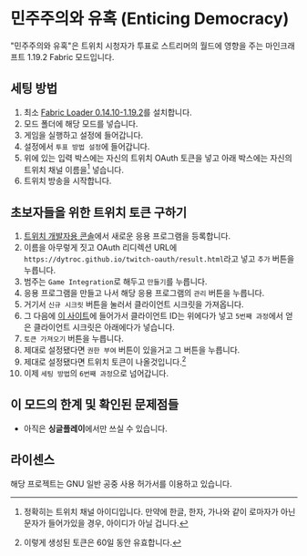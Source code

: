 # 민주주의와 유혹 (Enticing Democracy)
"민주주의와 유혹"은 트위치 시청자가 투표로 스트리머의 월드에 영향을 주는 마인크래프트 1.19.2 Fabric 모드입니다.

## 세팅 방법
1. 최소 [Fabric Loader 0.14.10-1.19.2](https://fabricmc.net/use/installer/)를 설치합니다.
2. 모드 폴더에 해당 모드를 넣습니다.
3. 게임을 실행하고 설정에 들어갑니다.
4. 설정에서 `투표 방법 설정`에 들어갑니다.
5. 위에 있는 입력 박스에는 자신의 트위치 OAuth 토큰을 넣고 아래 박스에는 자신의 트위치 채널 이름을[^1] 넣습니다.
6. 트위치 방송을 시작합니다.

## 초보자들을 위한 트위치 토큰 구하기
1. [트위치 개발자용 콘솔](https://dev.twitch.tv/console/apps)에서 새로운 응용 프로그램을 등록합니다.
2. 이름을 아무렇게 짓고 OAuth 리디렉션 URL에 `https://dytroc.github.io/twitch-oauth/result.html`라고 넣고 `추가` 버튼을 누릅니다.
3. 범주는 `Game Integration`로 해두고 `만들기`를 누릅니다.
4. 응용 프로그램을 만들고 나서 해당 응용 프로그램의 `관리` 버튼을 누릅니다.
5. 거기서 `신규 시크릿` 버튼을 눌러서 클라이언트 시크릿을 가져옵니다.
6. 그 다음에 [이 사이트](https://dytroc.github.io/twitch-oauth)에 들어가서 클라이언트 ID는 위에다가 넣고 `5번째 과정`에서 얻은 클라이언트 시크릿은 아래에다가 넣습니다.
7. `토큰 가져오기` 버튼을 누릅니다.
8. 제대로 설정됐다면 `권한 부여` 버튼이 있을거고 그 버튼을 누릅니다.
9. 제대로 설정됐다면 트위치 토큰이 나올것입니다.[^2]
10. 이제 `세팅 방법`의 `6번째 과정`으로 넘어갑니다.

## 이 모드의 한계 및 확인된 문제점들
* 아직은 **싱글플레이**에서만 쓰실 수 있습니다.

## 라이센스
해당 프로젝트는 GNU 일반 공중 사용 허가서를 이용하고 있습니다.

[^1]: 정확히는 트위치 채널 아이디입니다. 만약에 한글, 한자, 가나와 같이 로마자가 아닌 문자가 들어가있을 경우, 아이디가 아닐 겁니다.
[^2]: 이렇게 생성된 토큰은 60일 동안 유효합니다.
[^3]: 수정된 프로젝트들에게도 적용되는 규칙입니다.
